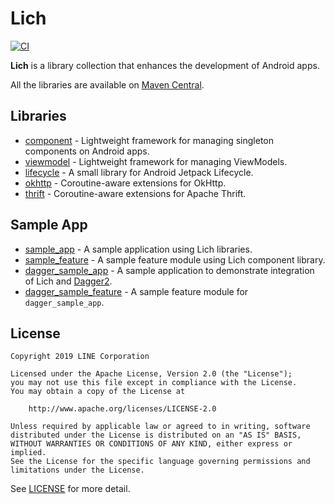 # Lich

[ ![CI](https://github.com/line/lich/workflows/CI/badge.svg?branch=master&event=push) ](https://github.com/line/lich/actions?query=workflow%3ACI+branch%3Amaster+event%3Apush)

**Lich** is a library collection that enhances the development of Android apps.

All the libraries are available on [Maven Central](https://search.maven.org/search?q=g:com.linecorp.lich).

## Libraries

- [component](component) - Lightweight framework for managing singleton components on Android apps.
- [viewmodel](viewmodel) - Lightweight framework for managing ViewModels.
- [lifecycle](lifecycle) - A small library for Android Jetpack Lifecycle.
- [okhttp](okhttp) - Coroutine-aware extensions for OkHttp.
- [thrift](thrift) - Coroutine-aware extensions for Apache Thrift.

## Sample App

- [sample_app](sample_app) - A sample application using Lich libraries.
- [sample_feature](sample_feature) - A sample feature module using Lich component library.
- [dagger_sample_app](dagger_sample_app) - A sample application to demonstrate integration of Lich and [Dagger2](https://dagger.dev/).
- [dagger_sample_feature](dagger_sample_feature) - A sample feature module for `dagger_sample_app`.

## License

```text
Copyright 2019 LINE Corporation

Licensed under the Apache License, Version 2.0 (the "License");
you may not use this file except in compliance with the License.
You may obtain a copy of the License at

    http://www.apache.org/licenses/LICENSE-2.0

Unless required by applicable law or agreed to in writing, software
distributed under the License is distributed on an "AS IS" BASIS,
WITHOUT WARRANTIES OR CONDITIONS OF ANY KIND, either express or implied.
See the License for the specific language governing permissions and
limitations under the License.
```

See [LICENSE](LICENSE) for more detail.
